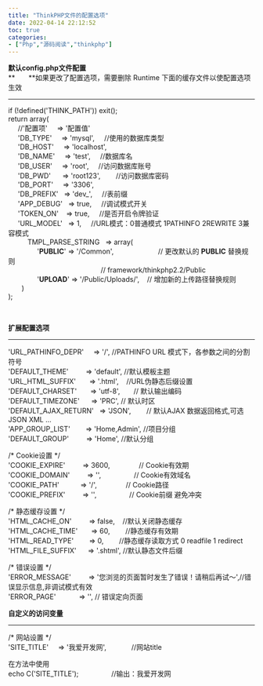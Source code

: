 ```yaml
---
title: "ThinkPHP文件的配置选项"
date: 2022-04-14 22:12:52
toc: true
categories:
- ["Php","源码阅读","thinkphp"]
---
```


**默认config.php文件配置**<br />**       **如果更改了配置选项，需要删除 Runtime 下面的缓存文件以使配置选项生效

---

if (!defined('THINK_PATH')) exit();<br />return array(<br />     //'配置项'     => '配置值' <br />     'DB_TYPE'     => 'mysql',     //使用的数据库类型 <br />     'DB_HOST'     => 'localhost', <br />     'DB_NAME'     => 'test',     //数据库名 <br />     'DB_USER'     => 'root',     //访问数据库账号 <br />     'DB_PWD'      => 'root123',        //访问数据库密码 <br />     'DB_PORT'     => '3306', <br />     'DB_PREFIX'   => 'dev_',     //表前缀 <br />     'APP_DEBUG'   => true,     //调试模式开关 <br />     'TOKEN_ON'    => true,     //是否开启令牌验证 <br />     'URL_MODEL'   => 1,     //URL模式：0普通模式 1PATHINFO 2REWRITE 3兼容模式 <br />          TMPL_PARSE_STRING   => array(<br />               '__PUBLIC__' => '/Common',                       // 更改默认的 __PUBLIC__ 替换规则<br />                                                // framework/thinkphp2.2/Public <br />               '__UPLOAD__' => '/Public/Uploads/',    // 增加新的上传路径替换规则<br />       )<br />);

<br />

**扩展配置选项**

---

'URL_PATHINFO_DEPR'     => '/', //PATHINFO URL 模式下，各参数之间的分割符号 <br />'DEFAULT_THEME'         => 'default', //默认模板主题 <br />'URL_HTML_SUFFIX'       => '.html',    //URL伪静态后缀设置 <br />'DEFAULT_CHARSET'       => 'utf-8',       // 默认输出编码 <br />'DEFAULT_TIMEZONE'      => 'PRC', // 默认时区 <br />'DEFAULT_AJAX_RETURN'   => 'JSON',        // 默认AJAX 数据返回格式,可选JSON XML ... <br />'APP_GROUP_LIST'        => 'Home,Admin', //项目分组 <br />'DEFAULT_GROUP'         => 'Home', //默认分组 

/* Cookie设置 */<br />'COOKIE_EXPIRE'         => 3600,               // Cookie有效期 <br />'COOKIE_DOMAIN'         => '',                 // Cookie有效域名 <br />'COOKIE_PATH'           => '/',               // Cookie路径 <br />'COOKIE_PREFIX'         => '',                 // Cookie前缀 避免冲突 

/* 静态缓存设置 */<br />'HTML_CACHE_ON'         => false,    //默认关闭静态缓存 <br />'HTML_CACHE_TIME'       => 60,        //静态缓存有效期 <br />'HTML_READ_TYPE'        => 0,        //静态缓存读取方式 0 readfile 1 redirect <br />'HTML_FILE_SUFFIX'      => '.shtml', //默认静态文件后缀 

/* 错误设置 */<br />'ERROR_MESSAGE'         => '您浏览的页面暂时发生了错误！请稍后再试～',//错误显示信息,非调试模式有效 <br />'ERROR_PAGE'            => '', // 错误定向页面 

**自定义的访问变量**

---

/* 网站设置 */<br />'SITE_TITLE'     => '我爱开发网',             //网站title

在方法中使用<br />echo C('SITE_TITLE');                 //输出：我爱开发网

